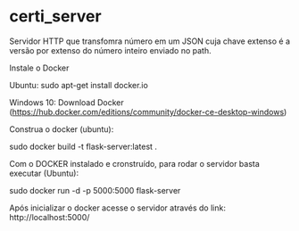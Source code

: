 # certi_server
Servidor HTTP que transfomra número em um JSON cuja chave extenso é a versão por  extenso do número inteiro enviado no path.

Instale o Docker


Ubuntu:  sudo apt-get install docker.io

Windows 10:  Download Docker (https://hub.docker.com/editions/community/docker-ce-desktop-windows)


Construa o docker (ubuntu):

sudo docker build -t flask-server:latest .


Com o DOCKER instalado e cronstruído, para rodar o servidor basta executar (Ubuntu):

sudo docker run -d -p 5000:5000 flask-server


Após inicializar o docker acesse o servidor através do link:
http://localhost:5000/
